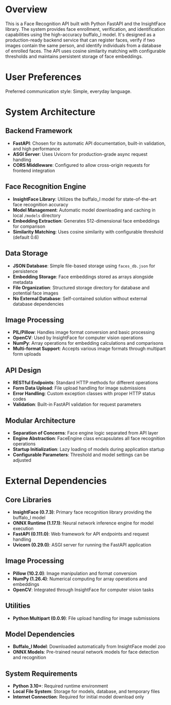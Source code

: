 # Overview

This is a Face Recognition API built with Python FastAPI and the InsightFace library. The system provides face enrollment, verification, and identification capabilities using the high-accuracy buffalo_l model. It's designed as a production-ready backend service that can register faces, verify if two images contain the same person, and identify individuals from a database of enrolled faces. The API uses cosine similarity matching with configurable thresholds and maintains persistent storage of face embeddings.

# User Preferences

Preferred communication style: Simple, everyday language.

# System Architecture

## Backend Framework
- **FastAPI**: Chosen for its automatic API documentation, built-in validation, and high performance
- **ASGI Server**: Uses Uvicorn for production-grade async request handling
- **CORS Middleware**: Configured to allow cross-origin requests for frontend integration

## Face Recognition Engine
- **InsightFace Library**: Utilizes the buffalo_l model for state-of-the-art face recognition accuracy
- **Model Management**: Automatic model downloading and caching in local `/models` directory
- **Embedding Extraction**: Generates 512-dimensional face embeddings for comparison
- **Similarity Matching**: Uses cosine similarity with configurable threshold (default 0.6)

## Data Storage
- **JSON Database**: Simple file-based storage using `faces_db.json` for persistence
- **Embedding Storage**: Face embeddings stored as arrays alongside metadata
- **File Organization**: Structured storage directory for database and potential face images
- **No External Database**: Self-contained solution without external database dependencies

## Image Processing
- **PIL/Pillow**: Handles image format conversion and basic processing
- **OpenCV**: Used by InsightFace for computer vision operations
- **NumPy**: Array operations for embedding calculations and comparisons
- **Multi-format Support**: Accepts various image formats through multipart form uploads

## API Design
- **RESTful Endpoints**: Standard HTTP methods for different operations
- **Form Data Upload**: File upload handling for image submissions
- **Error Handling**: Custom exception classes with proper HTTP status codes
- **Validation**: Built-in FastAPI validation for request parameters

## Modular Architecture
- **Separation of Concerns**: Face engine logic separated from API layer
- **Engine Abstraction**: FaceEngine class encapsulates all face recognition operations
- **Startup Initialization**: Lazy loading of models during application startup
- **Configurable Parameters**: Threshold and model settings can be adjusted

# External Dependencies

## Core Libraries
- **InsightFace (0.7.3)**: Primary face recognition library providing the buffalo_l model
- **ONNX Runtime (1.17.1)**: Neural network inference engine for model execution
- **FastAPI (0.111.0)**: Web framework for API endpoints and request handling
- **Uvicorn (0.29.0)**: ASGI server for running the FastAPI application

## Image Processing
- **Pillow (10.2.0)**: Image manipulation and format conversion
- **NumPy (1.26.4)**: Numerical computing for array operations and embeddings
- **OpenCV**: Integrated through InsightFace for computer vision tasks

## Utilities
- **Python Multipart (0.0.9)**: File upload handling for image submissions

## Model Dependencies
- **Buffalo_l Model**: Downloaded automatically from InsightFace model zoo
- **ONNX Models**: Pre-trained neural network models for face detection and recognition

## System Requirements
- **Python 3.10+**: Required runtime environment
- **Local File System**: Storage for models, database, and temporary files
- **Internet Connection**: Required for initial model download only